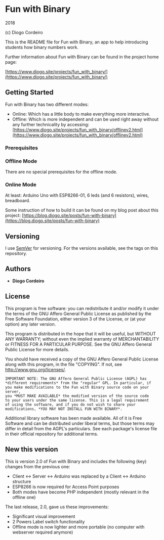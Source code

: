 # Fun with Binary
2018

(c) Diogo Cordeiro

This is the README file for Fun with Binary, an app to help introducing students how binary numbers work.

Further information about Fun with Binary can be found in the project home page:

[https://www.diogo.site/projects/fun_with_binary/](https://www.diogo.site/projects/fun_with_binary/)

## Getting Started

Fun with Binary has two different modes:
- Online: Which has a little body to make everything more interactive.
- Offline: Which is more independent and can be used right away without any further technicality by accessing: [https://www.diogo.site/projects/fun_with_binary/offlinev2.html](https://www.diogo.site/projects/fun_with_binary/offlinev2.html)

### Prerequisites

### Offline Mode

There are no special prerequisites for the offline mode.

### Online Mode

At least: Arduino Uno with ESP8266-01, 6 leds (and 6 resistors), wires, breadboard.

Some instruction of how to build it can be found on my blog post about this project: [https://blog.diogo.site/posts/fun-with-binary](https://blog.diogo.site/posts/fun-with-binary)

## Versioning

I use [SemVer](http://semver.org/) for versioning. For the versions available, see the tags on this repository.

## Authors

* **Diogo Cordeiro**

## License

This program is free software: you can redistribute it and/or modify
it under the terms of the GNU Affero General Public License as
published by the Free Software Foundation, either version 3 of the
License, or (at your option) any later version.

This program is distributed in the hope that it will be useful, but
WITHOUT ANY WARRANTY; without even the implied warranty of
MERCHANTABILITY or FITNESS FOR A PARTICULAR PURPOSE.  See the GNU
Affero General Public License for more details.

You should have received a copy of the GNU Affero General Public
License along with this program, in the file "COPYING".  If not, see
<http://www.gnu.org/licenses/>.

    IMPORTANT NOTE: The GNU Affero General Public License (AGPL) has
    *different requirements* from the "regular" GPL. In particular, if
    you make modifications to the Fun with Binary source code on your server,
    you *MUST MAKE AVAILABLE* the modified version of the source code
    to your users under the same license. This is a legal requirement
    of using the software, and if you do not wish to share your
    modifications, *YOU MAY NOT INSTALL FUN WITH BINARY*.

Additional library software has been made available. All of it is Free Software
and can be distributed under liberal terms, but those terms may differ in detail
from the AGPL's particulars. See each package's license file in their official
repository for additional terms.

## New this version

This is version 2.0 of Fun with Binary and includes the following (key) changes 
from the previous one:

- Client <-> Server <-> Arduino was replaced by a Client <-> Arduino structure
- ESP8266 is now required for Access Point purposes
- Both modes have become PHP independent (mostly relevant in the offline one)

The last release, 2.0, gave us these improvements:

- Significant visual improvement
- 2 Powers Label switch functionality
- Offline mode is now lighter and more portable (no computer with webserver required anymore)
